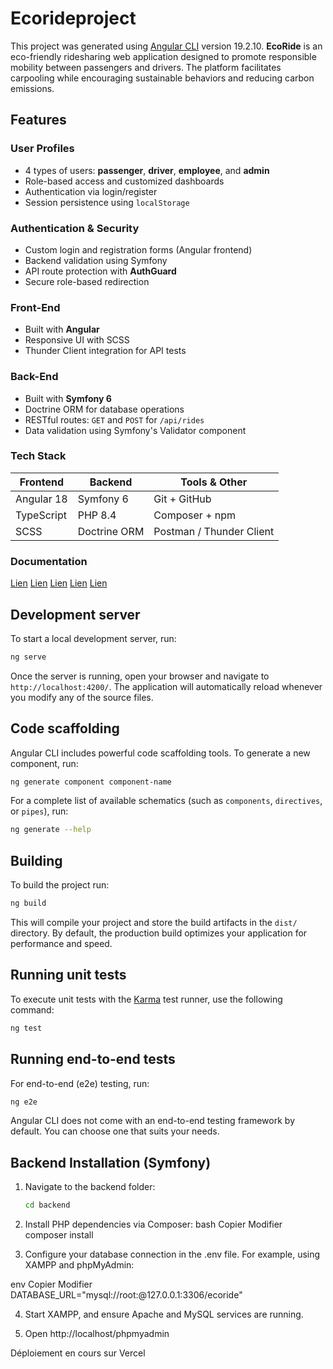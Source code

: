 # Ecorideproject


This project was generated using [Angular CLI](https://github.com/angular/angular-cli) version 19.2.10.
**EcoRide** is an eco-friendly ridesharing web application designed to promote responsible mobility between passengers and drivers. The platform facilitates carpooling while encouraging sustainable behaviors and reducing carbon emissions.

## Features
### User Profiles
- 4 types of users: **passenger**, **driver**, **employee**, and **admin**
- Role-based access and customized dashboards
- Authentication via login/register
- Session persistence using `localStorage`

### Authentication & Security
- Custom login and registration forms (Angular frontend)
- Backend validation using Symfony
- API route protection with **AuthGuard**
- Secure role-based redirection

### Front-End
- Built with **Angular**
- Responsive UI with SCSS
- Thunder Client integration for API tests

### Back-End
- Built with **Symfony 6**
- Doctrine ORM for database operations
- RESTful routes: `GET` and `POST` for `/api/rides`
- Data validation using Symfony's Validator component

### Tech Stack

| Frontend      | Backend      | Tools & Other         |
|---------------|--------------|------------------------|
| Angular 18    | Symfony 6    | Git + GitHub           |
| TypeScript    | PHP 8.4      | Composer + npm         |
| SCSS          | Doctrine ORM | Postman / Thunder Client |


### Documentation
[Lien](documentation/EcoRide_CharteGraphique_2025_HOCHE.pdf)
[Lien](documentation/EcoRide_MaquettesDesktop_2025_HOCHE.pdf)
[Lien](documentation/EcoRide_MaquettesMobile_2025_HOCHE.pdf)
[Lien](documentation/EcoRide_PlanAppWeb_2025_HOCHE.pdf)
[Lien](documentation/TP_DWWM_Nov:Dec25_copiearendre_HOCHE_Zoe.doc)


## Development server

To start a local development server, run:

```bash
ng serve
```

Once the server is running, open your browser and navigate to `http://localhost:4200/`. The application will automatically reload whenever you modify any of the source files.

## Code scaffolding

Angular CLI includes powerful code scaffolding tools. To generate a new component, run:

```bash
ng generate component component-name
```

For a complete list of available schematics (such as `components`, `directives`, or `pipes`), run:

```bash
ng generate --help
```

## Building

To build the project run:

```bash
ng build
```

This will compile your project and store the build artifacts in the `dist/` directory. By default, the production build optimizes your application for performance and speed.

## Running unit tests

To execute unit tests with the [Karma](https://karma-runner.github.io) test runner, use the following command:

```bash
ng test
```

## Running end-to-end tests

For end-to-end (e2e) testing, run:

```bash
ng e2e
```

Angular CLI does not come with an end-to-end testing framework by default. You can choose one that suits your needs.



## Backend Installation (Symfony)

1. Navigate to the backend folder:
   ```bash
   cd backend


2. Install PHP dependencies via Composer:
bash
Copier
Modifier
composer install


3. Configure your database connection in the .env file. For example, using XAMPP and phpMyAdmin:

env
Copier
Modifier
DATABASE_URL="mysql://root:@127.0.0.1:3306/ecoride"

4. Start XAMPP, and ensure Apache and MySQL services are running.

5. Open http://localhost/phpmyadmin

Déploiement en cours sur Vercel
